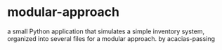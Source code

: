 # modular-approach
a small Python application that simulates a simple inventory system, organized into several files for a modular approach.
by acacias-passing
